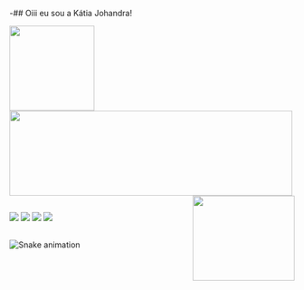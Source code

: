 -## Oiii eu sou a Kátia Johandra!
<div>
  <a href= "https://github.com/KatiaJohandra">
  <img height="150em" src="https://github-readme-stats.vercel.app/api?username=KatiaJohandra&show_icons=true&theme=radical&include_all_commits=true&count_private=true"/>
  <img width="500em" height="150em" src="https://github-readme-stats.vercel.app/api/top-langs/?username=KatiaJohandra&layout=compact&langs_count=7&theme=radical"/>
  <img align="right" width="180" height="150" src="https://media.giphy.com/media/LjZnoNg5UIDuw/giphy.gif"
</div>
    
  ##
 
<div> 
  <a href="https://www.instagram.com/katiajohandra" target="_blank"><img src="https://img.shields.io/badge/-Instagram-%23E4405F?style=for-the-badge&logo=instagram&logoColor=white" target="_blank"></a>
 <a href="https://discord.gg/9Z4k4y92AT" target="_blank"><img src="https://img.shields.io/badge/Discord-7289DA?style=for-the-badge&logo=discord&logoColor=white" target="_blank"></a> 
  <a href = "mailto:katiajohandra@gmail.com"><img src="https://img.shields.io/badge/-Gmail-%23333?style=for-the-badge&logo=gmail&logoColor=white" target="_blank"></a>
  <a href="https://www.linkedin.com/in/katiajohandra/" target="_blank"><img src="https://img.shields.io/badge/-LinkedIn-%230077B5?style=for-the-badge&logo=linkedin&logoColor=white" target="_blank"></a> 
 
##
##

 ![Snake animation](https://github.com/KatiaJohandra/KatiaJohandra/blob/output/github-contribution-grid-snake.svg)
 
 
</div>
